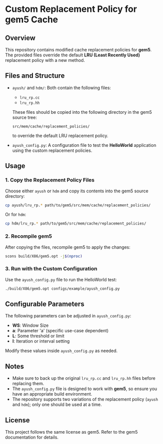 # Custom Replacement Policy for gem5 Cache

## Overview
This repository contains modified cache replacement policies for **gem5**. The provided files override the default **LRU (Least Recently Used)** replacement policy with a new method.

## Files and Structure
- `ayush/` and `hdm/`: Both contain the following files:
  - `lru_rp.cc`
  - `lru_rp.hh`
  
  These files should be copied into the following directory in the gem5 source tree:
  ```
  src/mem/cache/replacement_policies/
  ```
  to override the default LRU replacement policy.
  
- `ayush_config.py`: A configuration file to test the **HelloWorld** application using the custom replacement policies.

## Usage
### 1. Copy the Replacement Policy Files
Choose either `ayush` or `hdm` and copy its contents into the gem5 source directory:
```bash
cp ayush/lru_rp.* path/to/gem5/src/mem/cache/replacement_policies/
```
Or for `hdm`:
```bash
cp hdm/lru_rp.* path/to/gem5/src/mem/cache/replacement_policies/
```

### 2. Recompile gem5
After copying the files, recompile gem5 to apply the changes:
```bash
scons build/X86/gem5.opt -j$(nproc)
```

### 3. Run with the Custom Configuration
Use the `ayush_config.py` file to run the HelloWorld test:
```bash
./build/X86/gem5.opt configs/example/ayush_config.py
```

## Configurable Parameters
The following parameters can be adjusted in `ayush_config.py`:
- **WS**: Window Size
- **a**: Parameter 'a' (specific use-case dependent)
- **L**: Some threshold or limit
- **I**: Iteration or interval setting

Modify these values inside `ayush_config.py` as needed.

## Notes
- Make sure to back up the original `lru_rp.cc` and `lru_rp.hh` files before replacing them.
- The `ayush_config.py` file is designed to work with **gem5**, so ensure you have an appropriate build environment.
- The repository supports two variations of the replacement policy (`ayush` and `hdm`); only one should be used at a time.

## License
This project follows the same license as gem5. Refer to the gem5 documentation for details.

